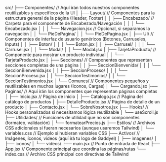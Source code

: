 src/
├── Componentes/              // Aquí irán todos nuestros componentes reutilizables y específicos de la UI
│   ├── Layout/               // Componentes para la estructura general de la página (Header, Footer)
│   │   ├── Encabezado/       // Carpeta para el componente de Encabezado/Navegación
│   │   │   └── Encabezado.jsx
│   │   │   └── Navegacion.jsx // Opcional, si separamos la navegación
│   │   └── PieDePagina/
│   │       └── PieDePagina.jsx
│   ├── UI/                   // Componentes de interfaz de usuario genéricos (Botones, Carruseles, Inputs)
│   │   ├── Boton/
│   │   │   └── Boton.jsx
│   │   ├── Carrusel/
│   │   │   └── Carrusel.jsx
│   │   └── Modal/
│   │       └── Modal.jsx
│   ├── TarjetaProducto/      // Componente para mostrar un producto individual
│   │   └── TarjetaProducto.jsx
│   ├── Secciones/            // Componentes que representan secciones completas de una página
│   │   ├── SeccionBienvenida/
│   │   │   └── SeccionBienvenida.jsx
│   │   ├── SeccionProceso/
│   │   │   └── SeccionProceso.jsx
│   │   └── SeccionTestimonios/
│   │       └── SeccionTestimonios.jsx
│   └── Comunes/              // Componentes pequeños y reutilizables en muchos lugares (Iconos, Cargas)
│       └── Cargando.jsx
├── Paginas/                  // Aquí irán los componentes que representan páginas completas
│   ├── Inicio.jsx            // Página de inicio
│   ├── Catalogo.jsx          // Página del catálogo de productos
│   ├── DetalleProducto.jsx   // Página de detalle de un producto
│   ├── Contacto.jsx
│   └── SobreNosotros.jsx
├── Hooks/                    // Hooks personalizados si necesitamos lógica reutilizable
│   └── useScroll.js
├── Utilidades/               // Funciones de utilidad que no son componentes (formateo, validación)
│   └── formatearPrecios.js
├── Estilos/                  // Archivos CSS adicionales si fueran necesarios (aunque usaremos Tailwind)
│   └── variables.css         // Ejemplo si hubieran variables CSS
├── Activos/                  // Imágenes, íconos, videos (aquí irá tu logo de Gaddyel)
│   ├── imagenes/
│   ├── iconos/
│   └── videos/
├── main.jsx                  // Punto de entrada de React
├── App.jsx                   // Componente principal que coordina las páginas/rutas
└── index.css                 // Archivo CSS principal con directivas de Tailwind